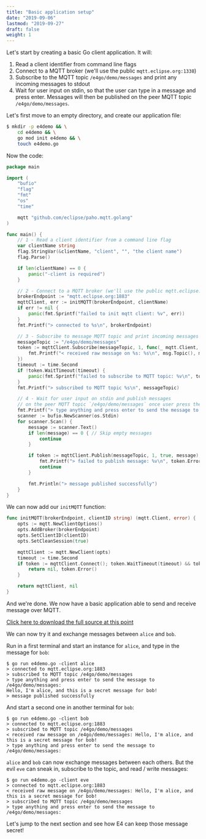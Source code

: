 ```yaml
---
title: "Basic application setup"
date: "2019-09-06"
lastmod: "2019-09-27"
draft: false
weight: 1
---
```


Let's start by creating a basic Go client application. It will:

1. Read a client identifier from command line flags
2. Connect to a MQTT broker (we'll use the public `mqtt.eclipse.org:1338`)
3. Subscribe to the MQTT topic `/e4go/demo/messages` and print any incoming messages to stdout
4. Wait for user input on stdin, so that the user can type in a message and press enter. Messages will then be published on the peer MQTT topic `/e4go/demo/messages`.

Let's first move to an empty directory, and create our application file:
```bash
$ mkdir -p e4demo && \
	cd e4demo && \
	go mod init e4demo && \
	touch e4demo.go
```

Now the code:
```go
package main

import (
	"bufio"
	"flag"
	"fmt"
	"os"
	"time"

	mqtt "github.com/eclipse/paho.mqtt.golang"
)

func main() {
	// 1 - Read a client identifier from a command line flag
	var clientName string
	flag.StringVar(&clientName, "client", "", "the client name")
	flag.Parse()

	if len(clientName) == 0 {
		panic("-client is required")
	}

	// 2 - Connect to a MQTT broker (we'll use the public mqtt.eclipse.org:1338)
	brokerEndpoint := "mqtt.eclipse.org:1883"
	mqttClient, err := initMQTT(brokerEndpoint, clientName)
	if err != nil {
		panic(fmt.Sprintf("failed to init mqtt client: %v", err))
	}
	fmt.Printf("> connected to %s\n", brokerEndpoint)

	// 3 - Subscribe to message MQTT topic and print incoming messages to stdout
	messageTopic := "/e4go/demo/messages"
	token := mqttClient.Subscribe(messageTopic, 1, func(_ mqtt.Client, msg mqtt.Message) {
		fmt.Printf("< received raw message on %s: %s\n", msg.Topic(), msg.Payload())
	})
	timeout := time.Second
	if !token.WaitTimeout(timeout) {
		panic(fmt.Sprintf("failed to subscribe to MQTT topic: %v\n", token.Error()))
	}
	fmt.Printf("> subscribed to MQTT topic %s\n", messageTopic)

	// 4 - Wait for user input on stdin and publish messages
	// on the peer MQTT topic `/e4go/demo/messages` once user press the enter key.
	fmt.Printf("> type anything and press enter to send the message to %s:\n", messageTopic)
	scanner := bufio.NewScanner(os.Stdin)
	for scanner.Scan() {
		message := scanner.Text()
		if len(message) == 0 { // Skip empty messages
			continue
		}

		if token := mqttClient.Publish(messageTopic, 1, true, message); token.Error() != nil {
			fmt.Printf("> failed to publish message: %v\n", token.Error())
			continue
		}

		fmt.Println("> message published successfully")
	}
}
```

We can now add our `initMQTT` function:

```go
func initMQTT(brokerEndpoint, clientID string) (mqtt.Client, error) {
	opts := mqtt.NewClientOptions()
	opts.AddBroker(brokerEndpoint)
	opts.SetClientID(clientID)
	opts.SetCleanSession(true)

	mqttClient := mqtt.NewClient(opts)
	timeout := time.Second
	if token := mqttClient.Connect(); token.WaitTimeout(timeout) && token.Error() != nil {
		return nil, token.Error()
	}

	return mqttClient, nil
}
```

And we're done. We now have a basic application able to send and receive message over MQTT.

[Click here to download the full source at this point](../e4demo-step1.go)

We can now try it and exchange messages between `alice` and `bob`.

Run in a first terminal and start an instance for `alice`, and type in the message for `bob`:
```text
$ go run e4demo.go -client alice
> connected to mqtt.eclipse.org:1883
> subscribed to MQTT topic /e4go/demo/messages
> type anything and press enter to send the message to /e4go/demo/messages:
Hello, I'm alice, and this is a secret message for bob!
> message published successfully
```

And start a second one in another terminal for `bob`:

```text
$ go run e4demo.go -client bob
> connected to mqtt.eclipse.org:1883
> subscribed to MQTT topic /e4go/demo/messages
< received raw message on /e4go/demo/messages: Hello, I'm alice, and this is a secret message for bob!
> type anything and press enter to send the message to /e4go/demo/messages:
```

`alice` and `bob` can now exchange messages between each others.
But the evil `eve` can sneak in, subscribe to the topic, and read / write messages:

```text
$ go run e4demo.go -client eve
> connected to mqtt.eclipse.org:1883
< received raw message on /e4go/demo/messages: Hello, I'm alice, and this is a secret message for bob!
> subscribed to MQTT topic /e4go/demo/messages
> type anything and press enter to send the message to /e4go/demo/messages:
```

Let's jump to the next section and see how E4 can keep those message secret!
